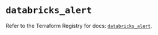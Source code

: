 # `databricks_alert`

Refer to the Terraform Registry for docs: [`databricks_alert`](https://registry.terraform.io/providers/databricks/databricks/1.65.1/docs/resources/alert).
